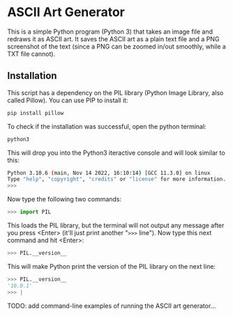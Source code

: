 # ASCII Art Generator

This is a simple Python program (Python 3) that takes an image file and redraws it as ASCII art. It saves the ASCII art as a plain text file and a PNG screenshot of the text (since a PNG can be zoomed in/out smoothly, while a TXT file cannot).

## Installation

This script has a dependency on the PIL library (Python Image Library, also called Pillow). You can use PIP to install it:

```bash
pip install pillow
```

To check if the installation was successful, open the python terminal:

```bash
python3
```

This will drop you into the Python3 iteractive console and will look similar to this:

```bash
Python 3.10.6 (main, Nov 14 2022, 16:10:14) [GCC 11.3.0] on linux
Type "help", "copyright", "credits" or "license" for more information.
>>>
```

Now type the following two commands:

```python
>>> import PIL
```

This loads the PIL library, but the terminal will not output any message after you press \<Enter\> (it'll just print another "```>>>``` line"). Now type this next command and hit \<Enter\>:

```python
>>> PIL.__version__
```

This will make Python print the version of the PIL library on the next line:

```python
>>> PIL.__version__
'10.0.1'
>>> |
```

TODO: add command-line examples of running the ASCII art generator...